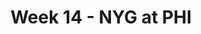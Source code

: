 ---
layout: game
title: Week 14 - NYG at PHI
season: 2019
game_id: 2019_14_NYG_PHI
away_team: NYG
home_team: PHI
---